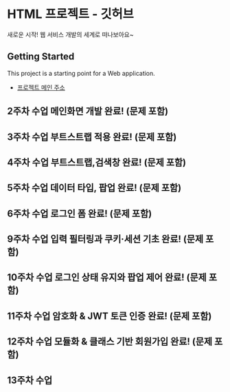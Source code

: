 # HTML 프로젝트 - 깃허브
새로운 시작! 웹 서비스 개발의 세계로 떠나보아요~
## Getting Started
This project is a starting point for a Web application.
- [프로젝트 메인 주소](https://github.com/본인아이디/WEB_MAIN)
## 2주차 수업 메인화면 개발 완료! (문제 포함)
## 3주차 수업 부트스트랩 적용 완료! (문제 포함)
## 4주차 수업 부트스트랩,검색창 완료! (문제 포함)
## 5주차 수업 데이터 타입, 팝업 완료! (문제 포함)
## 6주차 수업 로그인 폼 완료! (문제 포함)
## 9주차 수업 입력 필터링과 쿠키·세션 기초 완료! (문제 포함)
## 10주차 수업 로그인 상태 유지와 팝업 제어 완료! (문제 포함)
## 11주차 수업 암호화 & JWT 토큰 인증 완료! (문제 포함)
## 12주차 수업 모듈화 & 클래스 기반 회원가입 완료! (문제 포함)
## 13주차 수업


